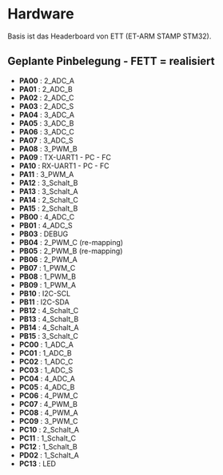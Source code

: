 # Hardware #

Basis ist das Headerboard von ETT (ET-ARM STAMP STM32).

## Geplante Pinbelegung - **FETT** = realisiert ##

  * **PA00** : 2\_ADC\_A
  * **PA01** : 2\_ADC\_B
  * **PA02** : 2\_ADC\_C
  * **PA03** : 2\_ADC\_S
  * **PA04** : 3\_ADC\_A
  * **PA05** : 3\_ADC\_B
  * **PA06** : 3\_ADC\_C
  * **PA07** : 3\_ADC\_S
  * **PA08** : 3\_PWM\_B
  * **PA09** : TX-UART1 - PC - FC
  * **PA10** : RX-UART1 - PC - FC
  * **PA11** : 3\_PWM\_A
  * **PA12** : 3\_Schalt\_B
  * **PA13** : 3\_Schalt\_A
  * **PA14** : 2\_Schalt\_C
  * **PA15** : 2\_Schalt\_B
  * **PB00** : 4\_ADC\_C
  * **PB01** : 4\_ADC\_S
  * **PB03** : DEBUG
  * **PB04** : 2\_PWM\_C (re-mapping)
  * **PB05** : 2\_PWM\_B (re-mapping)
  * **PB06** : 2\_PWM\_A
  * **PB07** : 1\_PWM\_C
  * **PB08** : 1\_PWM\_B
  * **PB09** : 1\_PWM\_A
  * **PB10** : I2C-SCL
  * **PB11** : I2C-SDA
  * **PB12** : 4\_Schalt\_C
  * **PB13** : 4\_Schalt\_B
  * **PB14** : 4\_Schalt\_A
  * **PB15** : 3\_Schalt\_C
  * **PC00** : 1\_ADC\_A
  * **PC01** : 1\_ADC\_B
  * **PC02** : 1\_ADC\_C
  * **PC03** : 1\_ADC\_S
  * **PC04** : 4\_ADC\_A
  * **PC05** : 4\_ADC\_B
  * **PC06** : 4\_PWM\_C
  * **PC07** : 4\_PWM\_B
  * **PC08** : 4\_PWM\_A
  * **PC09** : 3\_PWM\_C
  * **PC10** : 2\_Schalt\_A
  * **PC11** : 1\_Schalt\_C
  * **PC12** : 1\_Schalt\_B
  * **PD02** : 1\_Schalt\_A
  * **PC13** : LED


